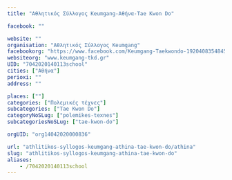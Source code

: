 ```yaml
---
title: "Αθλητικός Σύλλογος Keumgang-Αθήνα-Tae Kwon Do"

facebook: ""

website: ""
organisation: "Αθλητικός Σύλλογος Keumgang"
facebookorg: "https://www.facebook.com/Keumgang-Taekwondo-1920408354845256/"
websiteorg: "www.keumgang-tkd.gr"
UID: "7042020140113school"
cities: ["Αθήνα"]
perioxi: ""
address: ""

places: [""]
categories: ["Πολεμικές τέχνες"]
subcategories: ["Tae Kwon Do"]
categoryNoSLug: ["polemikes-texnes"]
subcategoriesNoSLug: ["tae-kwon-do"]

orgUID: "org14042020000836"

url: "athlitikos-syllogos-keumgang-athina-tae-kwon-do/athina"
slug: "athlitikos-syllogos-keumgang-athina-tae-kwon-do"
aliases:
    - /7042020140113school
---
```





